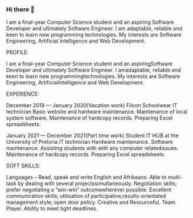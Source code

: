 ### Hi there 👋

I am a final-year Computer Science student and an aspiring Software Developer and ultimately Software Engineer. I am adaptable, reliable and keen to learn new programming technologies. My interests are Software Engineering, Artificial Intelligence and Web Development.

PROFILE:

I am a final-year Computer Science student and an aspiringSoftware Developer and ultimately Software Engineer. I amadaptable, reliable and keen to learn new 
programmingtechnologies. My interests are Software Engineering, ArtificialIntelligence and Web Development.

EXPERIENCE:

December 2019 — January 2020(Vacation work)
Filcon Schoolwear
IT technician
Basic website and hardware maintenance.
Maintenance of local system software.
Maintenance of hardcopy records.
Preparing Excel spreadsheets.

January 2021 — December 2021(Part time work)
Student IT HUB at the University of Pretoria
IT technician
Hardware maintenance.
Software maintenance.
Assisting students with with any computer relatedissues.
Maintenance of hardcopy records.
Preparing Excel spreadsheets.

SOFT SKILLS:

Languages – Read, speak and write English and Afrikaans.
Able to multi-task by dealing with several projectssimultaneously.
Negotiation skills; prefer negotiating a “win-win” outcomewherever possible.
Excellent communication skills; utilisation of participative,results-orientated management style; open door policy.
Creative and Resourceful.
Team Player.
Ability to meet tight deadlines.


